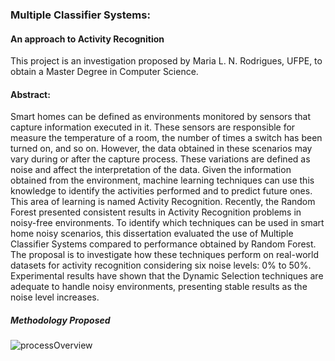 ### Multiple Classifier Systems:
#### An approach to Activity Recognition

This project is an investigation proposed by Maria L. N. Rodrigues, UFPE, to obtain a Master Degree in Computer Science.

#### Abstract:

Smart homes can be defined as environments monitored by sensors that capture information executed in it. These sensors are responsible for measure the temperature of a room, the number of times a switch has been turned on, and so on. However, the data obtained in these scenarios may vary during or after the capture process. These variations are defined as noise and affect the interpretation of the data. Given the information obtained from the environment, machine learning techniques can use this knowledge to identify the activities performed and to predict future ones. This area of learning is named Activity Recognition. Recently, the Random Forest presented consistent results in Activity Recognition problems in noisy-free environments. To identify which techniques can be used in smart home noisy scenarios, this dissertation evaluated the use of Multiple Classifier Systems compared to performance obtained by Random Forest. The proposal is to investigate how these techniques perform on real-world datasets for activity recognition considering six noise levels: 0% to 50%. Experimental results have shown that the Dynamic Selection techniques are adequate to handle noisy environments, presenting stable results as the noise level increases.

##### Methodology Proposed

![processOverview](https://user-images.githubusercontent.com/22620643/92197832-3bb59280-ee49-11ea-83cc-e78019b7219f.png) <!-- .element height="50%" width="50%" -->
